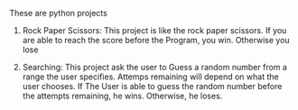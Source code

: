 These are python projects

 1. Rock Paper Scissors:
  This project is like the rock paper scissors. If you are able to reach the score before the Program, you win. Otherwise you lose

2. Searching:
  This project ask the user to Guess a random number from a range the user specifies. Attemps remaining will depend on what the user chooses. If The User is able to guess the random number before the attempts remaining, he wins. Otherwise, he loses.
